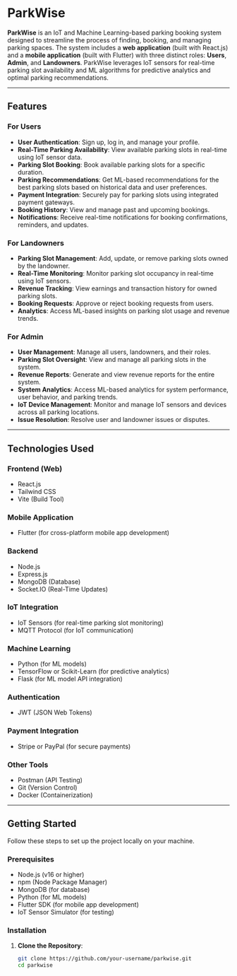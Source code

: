 # ParkWise

**ParkWise** is an IoT and Machine Learning-based parking booking system designed to streamline the process of finding, booking, and managing parking spaces. The system includes a **web application** (built with React.js) and a **mobile application** (built with Flutter) with three distinct roles: **Users**, **Admin**, and **Landowners**. ParkWise leverages IoT sensors for real-time parking slot availability and ML algorithms for predictive analytics and optimal parking recommendations.

---

## Features

### **For Users**
- **User Authentication**: Sign up, log in, and manage your profile.
- **Real-Time Parking Availability**: View available parking slots in real-time using IoT sensor data.
- **Parking Slot Booking**: Book available parking slots for a specific duration.
- **Parking Recommendations**: Get ML-based recommendations for the best parking slots based on historical data and user preferences.
- **Payment Integration**: Securely pay for parking slots using integrated payment gateways.
- **Booking History**: View and manage past and upcoming bookings.
- **Notifications**: Receive real-time notifications for booking confirmations, reminders, and updates.

### **For Landowners**
- **Parking Slot Management**: Add, update, or remove parking slots owned by the landowner.
- **Real-Time Monitoring**: Monitor parking slot occupancy in real-time using IoT sensors.
- **Revenue Tracking**: View earnings and transaction history for owned parking slots.
- **Booking Requests**: Approve or reject booking requests from users.
- **Analytics**: Access ML-based insights on parking slot usage and revenue trends.

### **For Admin**
- **User Management**: Manage all users, landowners, and their roles.
- **Parking Slot Oversight**: View and manage all parking slots in the system.
- **Revenue Reports**: Generate and view revenue reports for the entire system.
- **System Analytics**: Access ML-based analytics for system performance, user behavior, and parking trends.
- **IoT Device Management**: Monitor and manage IoT sensors and devices across all parking locations.
- **Issue Resolution**: Resolve user and landowner issues or disputes.

---

## Technologies Used

### **Frontend (Web)**
- React.js
- Tailwind CSS
- Vite (Build Tool)

### **Mobile Application**
- Flutter (for cross-platform mobile app development)

### **Backend**
- Node.js
- Express.js
- MongoDB (Database)
- Socket.IO (Real-Time Updates)

### **IoT Integration**
- IoT Sensors (for real-time parking slot monitoring)
- MQTT Protocol (for IoT communication)

### **Machine Learning**
- Python (for ML models)
- TensorFlow or Scikit-Learn (for predictive analytics)
- Flask (for ML model API integration)

### **Authentication**
- JWT (JSON Web Tokens)

### **Payment Integration**
- Stripe or PayPal (for secure payments)

### **Other Tools**
- Postman (API Testing)
- Git (Version Control)
- Docker (Containerization)

---

## Getting Started

Follow these steps to set up the project locally on your machine.

### Prerequisites

- Node.js (v16 or higher)
- npm (Node Package Manager)
- MongoDB (for database)
- Python (for ML models)
- Flutter SDK (for mobile app development)
- IoT Sensor Simulator (for testing)

### Installation

1. **Clone the Repository**:
   ```bash
   git clone https://github.com/your-username/parkwise.git
   cd parkwise
